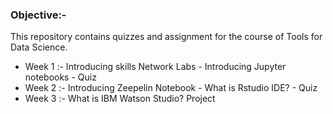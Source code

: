 ### Objective:-
This repository contains quizzes and assignment for the course of Tools for Data Science. 

- Week 1 :- Introducing skills Network Labs
          - Introducing Jupyter notebooks
          - Quiz
- Week 2 :- Introducing Zeepelin Notebook
          - What is Rstudio IDE? 
          - Quiz
- Week 3 :- What is IBM Watson Studio? 
            Project 
